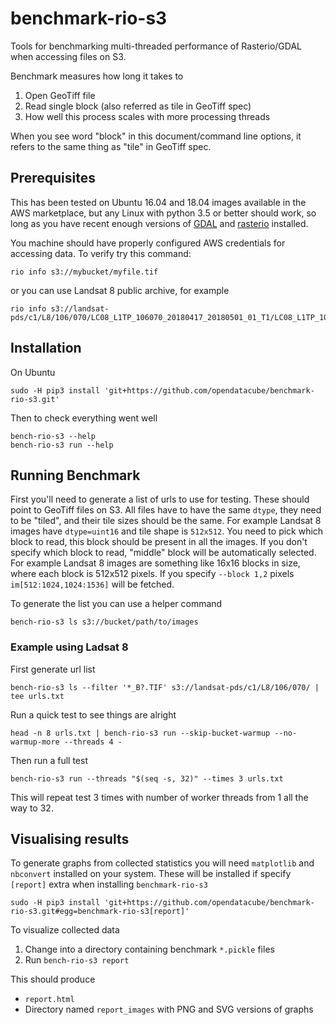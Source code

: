 # benchmark-rio-s3

Tools for benchmarking multi-threaded performance of Rasterio/GDAL when
accessing files on S3.

Benchmark measures how long it takes to

1. Open GeoTiff file
2. Read single block (also referred as tile in GeoTiff spec)
3. How well this process scales with more processing threads

When you see word "block" in this document/command line options, it refers to
the same thing as "tile" in GeoTiff spec.


## Prerequisites

This has been tested on Ubuntu 16.04 and 18.04 images available in the AWS
marketplace, but any Linux with python 3.5 or better should work, so long as you
have recent enough versions of [GDAL](http://www.gdal.org)
and [rasterio](https://github.com/mapbox/rasterio/) installed.

You machine should have properly configured AWS credentials for accessing data.
To verify try this command:

```
rio info s3://mybucket/myfile.tif
```

or you can use Landsat 8 public archive, for example

```
rio info s3://landsat-pds/c1/L8/106/070/LC08_L1TP_106070_20180417_20180501_01_T1/LC08_L1TP_106070_20180417_20180501_01_T1_B1.TIF
```

## Installation

On Ubuntu

```
sudo -H pip3 install 'git+https://github.com/opendatacube/benchmark-rio-s3.git'
```

Then to check everything went well

```
bench-rio-s3 --help
bench-rio-s3 run --help
```

## Running Benchmark

First you'll need to generate a list of urls to use for testing. These should
point to GeoTiff files on S3. All files have to have the same `dtype`, they need
to be "tiled", and their tile sizes should be the same. For example Landsat 8
images have `dtype=uint16` and tile shape is `512x512`. You need to pick which
block to read, this block should be present in all the images. If you don't
specify which block to read, "middle" block will be automatically selected. For
example Landsat 8 images are something like 16x16 blocks in size, where each
block is 512x512 pixels. If you specify `--block 1,2` pixels
`im[512:1024,1024:1536]` will be fetched.

To generate the list you can use a helper command

```
bench-rio-s3 ls s3://bucket/path/to/images
```

### Example using Ladsat 8

First generate url list

```
bench-rio-s3 ls --filter '*_B?.TIF' s3://landsat-pds/c1/L8/106/070/ | tee urls.txt
```

Run a quick test to see things are alright

```
head -n 8 urls.txt | bench-rio-s3 run --skip-bucket-warmup --no-warmup-more --threads 4 -
```

Then run a full test

```
bench-rio-s3 run --threads "$(seq -s, 32)" --times 3 urls.txt
```

This will repeat test 3 times with number of worker threads from 1 all the
way to 32.


## Visualising results

To generate graphs from collected statistics you will need `matplotlib` and
`nbconvert` installed on your system. These will be installed if specify
`[report]` extra when installing `benchmark-rio-s3`

```
sudo -H pip3 install 'git+https://github.com/opendatacube/benchmark-rio-s3.git#egg=benchmark-rio-s3[report]'
```

To visualize collected data

1. Change into a directory containing benchmark `*.pickle` files
2. Run `bench-rio-s3 report`

This should produce

- `report.html`
- Directory named `report_images` with PNG and SVG versions of graphs
